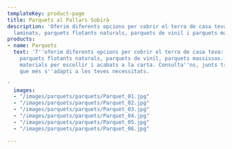 ```yaml
---
templateKey: product-page
title: Parquets al Pallars Sobirà
description: 'Oferim diferents opcions per cobrir el terra de casa teva: parquets
  laminats, parquets flotants naturals, parquets de vinil i parquets massissos'
products:
- name: Parquets
  text: 'T''oferim diferents opcions per cobrir el terra de casa teva: parquets laminats,
    parquets flotants naturals, parquets de vinil, parquets massissos... Diferents
    materials per escollir i acabats a la carta. Consulta''ns, junts trobarem l''opció
    que més s''adapti a les teves necessitats.

'
  images:
  - "/images/parquets/parquets/Parquet_01.jpg"
  - "/images/parquets/parquets/Parquet_02.jpg"
  - "/images/parquets/parquets/Parquet_03.jpg"
  - "/images/parquets/parquets/Parquet_04.jpg"
  - "/images/parquets/parquets/Parquet_05.jpg"
  - "/images/parquets/parquets/Parquet_06.jpg"

---
```


